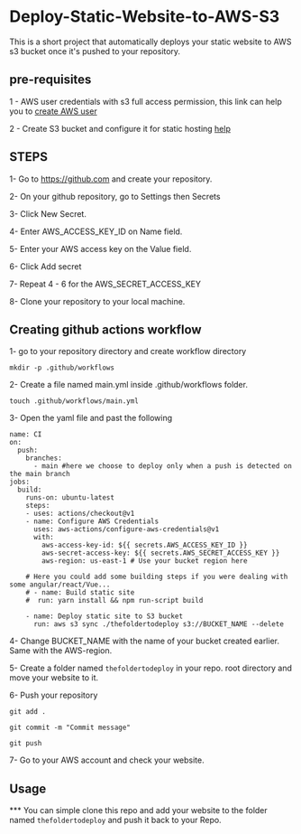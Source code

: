 # Deploy-Static-Website-to-AWS-S3

This is a short project that automatically deploys your static website to AWS s3 bucket once it's pushed to your repository.



## pre-requisites

1 - AWS user credentials with s3 full access permission, this link can help you to  [create AWS user](https://docs.aws.amazon.com/IAM/latest/UserGuide/id_users_create.html)

2 -  Create S3 bucket and configure it for static hosting [ help ](https://docs.aws.amazon.com/AmazonS3/latest/dev/HostingWebsiteOnS3Setup.html)

## STEPS

1- Go to https://github.com and create your repository.

2- On your github repository, go to Settings then Secrets

3- Click New Secret.

4- Enter AWS_ACCESS_KEY_ID on Name field.

5- Enter your AWS access key on the Value field.

6- Click Add secret

7- Repeat 4 - 6 for the AWS_SECRET_ACCESS_KEY

8- Clone your repository to your local machine.
 
## Creating github actions workflow
1- go to your repository directory and create workflow directory

```mkdir -p .github/workflows ```

2- Create a file named main.yml inside .github/workflows folder.

```touch .github/workflows/main.yml```

3- Open the yaml file and past the following 
```
name: CI
on: 
  push:
    branches:
      - main #here we choose to deploy only when a push is detected on the main branch
jobs:
  build:
    runs-on: ubuntu-latest
    steps:
    - uses: actions/checkout@v1
    - name: Configure AWS Credentials
      uses: aws-actions/configure-aws-credentials@v1
      with:
        aws-access-key-id: ${{ secrets.AWS_ACCESS_KEY_ID }}
        aws-secret-access-key: ${{ secrets.AWS_SECRET_ACCESS_KEY }}
        aws-region: us-east-1 # Use your bucket region here
        
    # Here you could add some building steps if you were dealing with some angular/react/Vue...
    # - name: Build static site
    #  run: yarn install && npm run-script build
    
    - name: Deploy static site to S3 bucket
      run: aws s3 sync ./thefoldertodeploy s3://BUCKET_NAME --delete
```

4- Change BUCKET_NAME with the name of your bucket created earlier. Same with the AWS-region.

5- Create a folder named ```thefoldertodeploy``` in your repo. root directory and move your website to it.

6- Push your repository 
```
git add .

git commit -m "Commit message"

git push 
```
7- Go to your AWS account and check your website.


## Usage
*** You can simple clone this repo and add your website to the folder named ```thefoldertodeploy``` and push it back to your Repo.

